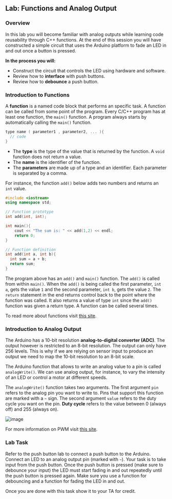 ## Lab: Functions and Analog Output

### Overview
In this lab you will become familiar with analog outputs while learning code reusability through C++ functions. At the end of this session you will have constructed a simple circuit that uses the Arduino platform to fade an LED in and out once a button is pressed.

**In the process you will:**
  * Construct the circuit that controls the LED using hardware and software.
  * Review how to **interface** with push buttons.
  * Review how to **debounce** a push button.

### Introduction to Functions
A **function** is a named code block that performs an specific task. A function can be called from some point of the program. Every C/C++ program has at least one function, the `main()` function. A program always starts by automatically calling the `main()` function.

```c++
type name ( parameter1 , parameter2, ... ){
  // code
}
```

* The **type** is the type of the value that is returned by the function. A `void` function does not return a value.
* The **name** is the identifier of the function.
* The **parameters** are made up of a type and an identifier. Each parameter is separated by a comma.  

For instance, the function `add()` below adds two numbers and returns an `int` value.

```c++
#include <iostream>
using namespace std;

// Function prototype
int add(int, int);

int main(){
    cout << "The sum is: " << add(1,2) << endl;
    return 0;
}

// Function definition
int add(int a, int b){
  int sum = a + b;
  return sum;
}
```

The program above has an `add()` and `main()` function. The `add()` is called from within `main()`. When the `add()` is being called the first parameter, `int a`, gets the value `1` and the second parameter, `int b`, gets the value `2`. The `return` statement in the end returns control back to the point where the function was called. It also returns a value of type `int` since the `add()` function was given a return type. A function can be called several times.

To read more about functions visit [this site](http://www.cplusplus.com/doc/tutorial/functions/).

### Introduction to Analog Output
The Arduino has a 10-bit resolution **analog-to-digital converter (ADC)**. The output however is restricted to an 8-bit resolution. The output can only have 256 levels. This is why if we are relying on sensor input to produce an output we need to map the 10-bit resolution to an 8-bit scale.

The Arduino function that allows to write an analog value to a pin is called `analogWrite()`. We can use analog output, for instance, to vary the intensity of an LED or control a motor at different speeds.

The `analogWrite()` function takes two arguments. The first argument `pin` refers to the analog pin you want to write to. Pins that support this function are marked with a `~` sign. The second argument `value` refers to the duty cycle you want on the pin. **Duty cycle** refers to the value between 0 (always off) and 255 (always on).

![image](https://www.arduino.cc/en/uploads/Tutorial/pwm.gif)

For more information on PWM visit [this site](https://www.arduino.cc/en/Tutorial/PWM).

### Lab Task
Refer to the push button lab to connect a push button to the Arduino. Connect an LED to an analog output pin (marked with `~`). Your task is to take input from the push button. Once the push button is pressed (make sure to debounce your input) the LED must start fading in and out repeatedly until the push button is pressed again. Make sure you use a function for debouncing and a function for fading the LED in and out.

Once you are done with this task show it to your TA for credit.
